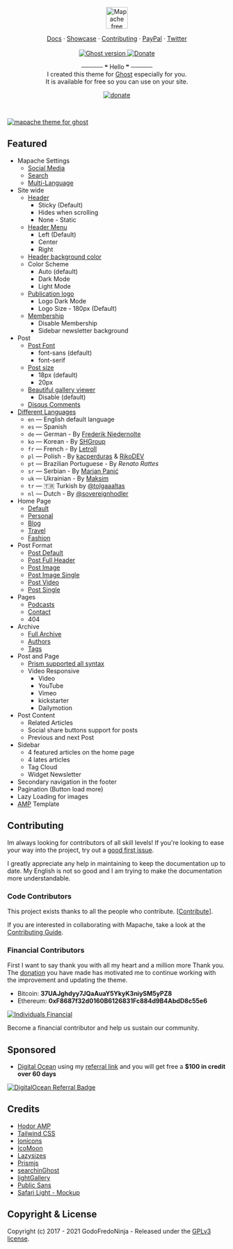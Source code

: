 <p align="center">
  <a href="https://godofredo.ninja/ghost-theme/mapache/">
    <img src="https://user-images.githubusercontent.com/10253167/142776472-b1f03e0f-6827-48f9-9dbe-5397a9326277.png" height="50" alt="Mapache free theme for Ghost" />
  </a>
</p>

<p align="center">
    <a href="./docs">Docs</a>
    ·
    <a href="https://godofredo.ninja/ghost-theme/showcase/">Showcase</a>
    ·
    <a href="https://github.com/godofredoninja/mapache/graphs/contributors">Contributing</a>
    ·
    <a href="https://www.paypal.com/paypalme/godofredoninja">PayPal</a>
    ·
    <a href="https://twitter.com/godofredoninja">Twitter</a>
    <br /><br />
    <a href="https://github.com/TryGhost/Ghost">
        <img src="https://img.shields.io/badge/Ghost-4.x-brightgreen.svg" alt="Ghost version" />
    </a>
    <a href="https://www.paypal.com/paypalme/godofredoninja">
        <img src="https://img.shields.io/badge/donate-paypal-blue.svg" alt="Donate" />
    </a>
</p>

<p align="center">
    ───── ❝ Hello ❞ ─────
    <br />
  I created this theme for <a href="https://github.com/tryghost/ghost/">Ghost</a> especially for you.
    <br />
    It is available for free so you can use on your site.
</p>

<p align="center">
    <a href="https://www.paypal.com/cgi-bin/webscr?cmd=_s-xclick&hosted_button_id=Y7UB5Q8GVN3HN&source=url">
        <img src="https://user-images.githubusercontent.com/10253167/103444000-877b1b80-4c32-11eb-8377-7bedd46dbdf8.gif" alt="donate" />
    </a>
</p>

&nbsp;

[![mapache theme for ghost](https://user-images.githubusercontent.com/10253167/144504924-bb6b4dfe-3c5c-4eeb-b9c3-fd8ebfa664bd.jpg)](https://godofredo.ninja/ghost-theme/mapache/)

## Featured

- Mapache Settings
  - [Social Media](./docs/custom-theme-settings.md#social-media)
  - [Search](./docs/custom-theme-settings.md#search)
  - [Multi-Language](./docs/custom-theme-settings.md#multi-language)
- Site wide
  - [Header](./docs/custom-theme-settings.md#header)
    - Sticky (Default)
    - Hides when scrolling
    - None - Static
  - [Header Menu](./docs/custom-theme-settings.md#header-menu)
    - Left (Default)
    - Center
    - Right
  - [Header background color](./docs/custom-theme-settings.md#header-background-color)
  - Color Scheme
    - Auto (default)
    - Dark Mode
    - Light Mode
  - [Publication logo](./docs/custom-theme-settings.md#publication-logo)
    - Logo Dark Mode
    - Logo Size - 180px (Default)
  - [Membership](./docs/custom-theme-settings.md#membership)
    - Disable Membership
    - Sidebar newsletter background
- Post
  - [Post Font](./docs/custom-theme-settings.md#post-font)
    - font-sans (default)
    - font-serif
  - [Post size](./docs/custom-theme-settings.md#post-font-size)
    - 18px (default)
    - 20px
  - [Beautiful gallery viewer](./docs/custom-theme-settings.md#gallery)
    - Disable (default)
  - [Disqus Comments](./docs/custom-theme-settings.md#comments)
- [Different Languages](./docs/languages.md)
  - `en` — English default language
  - `es` — Spanish
  - `de` — German - By [Frederik Niedernolte](https://github.com/MaluNoPeleke)
  - `ko` — Korean - By [SHGroup](https://github.com/sunghun7511)
  - `fr` — French - By [Letroll](https://github.com/letroll)
  - `pl` — Polish - By [kacperduras](https://github.com/kacperduras) & [RikoDEV](https://github.com/RikoDEV)
  - `pt` — Brazilian Portuguese - By *Renato Rattes*
  - `sr` — Serbian - By [Marjan Panić](https://github.com/neoartdoo)
  - `uk` — Ukrainian - By [Maksim](https://github.com/partizan007)
  - `tr` — :tr: Turkish by [@tolgaaaltas](https://github.com/tolgaaaltas)
  - `nl` — Dutch - By [@sovereignhodler](https://github.com/sovereignhodler)
- Home Page
  - [Default](./docs/home.md#default)
  - [Personal](./docs/home.md#personal)
  - [Blog](./docs/home.md#medium)
  - [Travel](./docs/home.md#travel)
  - [Fashion](./docs/home.md#fashion)
- Post Format
  - [Post Default](./docs/post-format.md#post-default)
  - [Post Full Header](./docs/post-format.md#post-full-header)
  - [Post Image](./docs/post-format.md#post-image)
  - [Post Image Single](./docs/post-format.md#post-image-single)
  - [Post Video](./docs/post-format.md#post-video)
  - [Post Single](./docs/post-format.md#post-single)
- Pages
  - [Podcasts](./docs/podcast-page.md)
  - [Contact](contact-page.md)
  - 404
- Archive
  - [Full Archive](./docs/arhive-page.md)
  - [Authors](./docs/authors-and-tags-page.md#authors-page)
  - [Tags](./docs/authors-and-tags-page.md#tags-page)
- Post and Page
  - [Prism supported all syntax](https://prismjs.com/index.html#supported-languages)
  - Video Responsive
    - Video
    - YouTube
    - Vimeo
    - kickstarter
    - Dailymotion
- Post Content
  - Related Articles
  - Social share buttons support for posts
  - Previous and next Post
- Sidebar
  - 4 featured articles on the home page
  - 4 lates articles
  - Tag Cloud
  - Widget Newsletter
- Secondary navigation in the footer
- Pagination (Button load more)
- Lazy Loading for images
- [AMP](https://github.com/godofredoninja/Hodor-AMP-Ghost) Template

## Contributing

Im always looking for contributors of all skill levels! If you're looking to ease your way into the project, try out a [good first issue](https://github.com/godofredoninja/mapache/labels/%F0%9F%8C%B1%20good%20first%20issue).

I greatly appreciate any help in maintaining to keep the documentation up to date. My English is not so good and I am trying to make the documentation more understandable.

### Code Contributors

This project exists thanks to all the people who contribute. [[Contribute](https://github.com/godofredoninja/Mapache/graphs/contributors)].

If you are interested in collaborating with Mapache, take a look at the [Contributing Guide](./CONTRIBUTING.md).

### Financial Contributors

First I want to say thank you with all my heart and a million more Thank you. The [donation](https://www.paypal.com/cgi-bin/webscr?cmd=_s-xclick&hosted_button_id=4H53Q4RTPSFQW&source=url) you have made has motivated me to continue working with the improvement and updating the theme.

- Bitcoin: **37UAJghdyy7JQaAuaY5YkyK3niySM5yPZ8**
- Ethereum: **0xF8687f32d0160B6126831Fc884d9B4AbdD8c55e6**

[![Individuals Financial](https://user-images.githubusercontent.com/10253167/103444000-877b1b80-4c32-11eb-8377-7bedd46dbdf8.gif)](https://www.paypal.com/cgi-bin/webscr?cmd=_s-xclick&hosted_button_id=4H53Q4RTPSFQW&source=url)

Become a financial contributor and help us sustain our community.

## Sponsored

- [Digital Ocean](https://m.do.co/c/710a27a3b3de) using my [referral link]((https://m.do.co/c/710a27a3b3de)) and you will get free a **$100 in credit over 60 days**

[![DigitalOcean Referral Badge](https://web-platforms.sfo2.cdn.digitaloceanspaces.com/WWW/Badge%201.svg)](https://www.digitalocean.com/?refcode=710a27a3b3de&utm_campaign=Referral_Invite&utm_medium=Referral_Program&utm_source=badge)

## Credits

- [Hodor AMP](https://github.com/godofredoninja/Hodor-AMP-Ghost)
- [Tailwind CSS](https://github.com/tailwindlabs/tailwindcss)
- [Ionicons](https://github.com/ionic-team/ionicons)
- [IcoMoon](https://icomoon.io/)
- [Lazysizes](https://github.com/aFarkas/lazysizes)
- [Prismjs](https://github.com/PrismJS/prism/)
- [searchinGhost](https://github.com/gmfmi/searchinGhost)
- [lightGallery](https://github.com/sachinchoolur/lightGallery)
- [Public Sans](https://fonts.google.com/share?selection.family=Public%20Sans:wght@400;500;600;700)
- [Safari Light - Mockup](https://www.uplabs.com/posts/safari-light-version)

## Copyright & License

Copyright (c) 2017 - 2021 GodoFredoNinja - Released under the [GPLv3 license](LICENSE).
